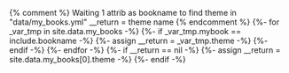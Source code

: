 {% comment %}
Waiting 1 attrib as bookname to find theme in "data/my_books.yml"
__return = theme name 
{% endcomment %}
        {%- for _var_tmp in site.data.my_books -%}
            {%- if _var_tmp.mybook == include.bookname -%}
                {%- assign __return = _var_tmp.theme -%}
            {%- endif -%}
        {%- endfor -%}
        {%- if __return == nil -%}
            {%- assign __return = site.data.my_books[0].theme -%}
        {%- endif -%}